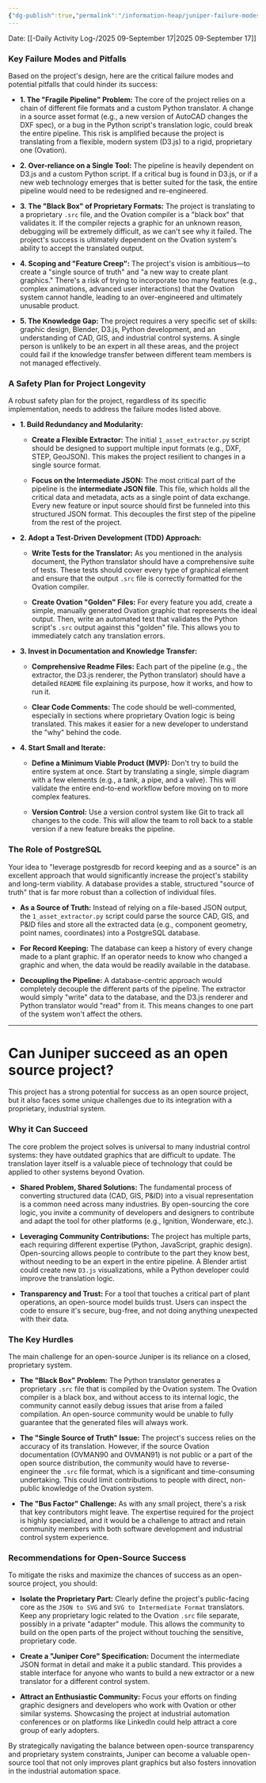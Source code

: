 ```yaml
---
{"dg-publish":true,"permalink":"/information-heap/juniper-failure-modes-and-safety-plan/","noteIcon":"","created":"2025-09-17T09:04:13.809-05:00"}
---
```


Date: [[-Daily Activity Log-/2025 09-September 17\|2025 09-September 17]]

### Key Failure Modes and Pitfalls

Based on the project's design, here are the critical failure modes and potential pitfalls that could hinder its success:

- **1. The "Fragile Pipeline" Problem:** The core of the project relies on a chain of different file formats and a custom Python translator. A change in a source asset format (e.g., a new version of AutoCAD changes the DXF spec), or a bug in the Python script's translation logic, could break the entire pipeline. This risk is amplified because the project is translating from a flexible, modern system (D3.js) to a rigid, proprietary one (Ovation).
    
- **2. Over-reliance on a Single Tool:** The pipeline is heavily dependent on D3.js and a custom Python script. If a critical bug is found in D3.js, or if a new web technology emerges that is better suited for the task, the entire pipeline would need to be redesigned and re-engineered.
    
- **3. The "Black Box" of Proprietary Formats:** The project is translating to a proprietary `.src` file, and the Ovation compiler is a "black box" that validates it. If the compiler rejects a graphic for an unknown reason, debugging will be extremely difficult, as we can't see why it failed. The project's success is ultimately dependent on the Ovation system's ability to accept the translated output.
    
- **4. Scoping and "Feature Creep":** The project's vision is ambitious—to create a "single source of truth" and "a new way to create plant graphics." There's a risk of trying to incorporate too many features (e.g., complex animations, advanced user interactions) that the Ovation system cannot handle, leading to an over-engineered and ultimately unusable product.
    
- **5. The Knowledge Gap:** The project requires a very specific set of skills: graphic design, Blender, D3.js, Python development, and an understanding of CAD, GIS, and industrial control systems. A single person is unlikely to be an expert in all these areas, and the project could fail if the knowledge transfer between different team members is not managed effectively.
    

### A Safety Plan for Project Longevity

A robust safety plan for the project, regardless of its specific implementation, needs to address the failure modes listed above.

- **1. Build Redundancy and Modularity:**
    
    - **Create a Flexible Extractor:** The initial `1_asset_extractor.py` script should be designed to support multiple input formats (e.g., DXF, STEP, GeoJSON). This makes the project resilient to changes in a single source format.
        
    - **Focus on the Intermediate JSON:** The most critical part of the pipeline is the **intermediate JSON file**. This file, which holds all the critical data and metadata, acts as a single point of data exchange. Every new feature or input source should first be funneled into this structured JSON format. This decouples the first step of the pipeline from the rest of the project.
        
- **2. Adopt a Test-Driven Development (TDD) Approach:**
    
    - **Write Tests for the Translator:** As you mentioned in the analysis document, the Python translator should have a comprehensive suite of tests. These tests should cover every type of graphical element and ensure that the output `.src` file is correctly formatted for the Ovation compiler.
        
    - **Create Ovation "Golden" Files:** For every feature you add, create a simple, manually generated Ovation graphic that represents the ideal output. Then, write an automated test that validates the Python script's `.src` output against this "golden" file. This allows you to immediately catch any translation errors.
        
- **3. Invest in Documentation and Knowledge Transfer:**
    
    - **Comprehensive Readme Files:** Each part of the pipeline (e.g., the extractor, the D3.js renderer, the Python translator) should have a detailed `README` file explaining its purpose, how it works, and how to run it.
        
    - **Clear Code Comments:** The code should be well-commented, especially in sections where proprietary Ovation logic is being translated. This makes it easier for a new developer to understand the "why" behind the code.
        
- **4. Start Small and Iterate:**
    
    - **Define a Minimum Viable Product (MVP):** Don't try to build the entire system at once. Start by translating a single, simple diagram with a few elements (e.g., a tank, a pipe, and a valve). This will validate the entire end-to-end workflow before moving on to more complex features.
        
    - **Version Control:** Use a version control system like Git to track all changes to the code. This will allow the team to roll back to a stable version if a new feature breaks the pipeline.
        

### The Role of PostgreSQL

Your idea to "leverage postgresdb for record keeping and as a source" is an excellent approach that would significantly increase the project's stability and long-term viability. A database provides a stable, structured "source of truth" that is far more robust than a collection of individual files.

- **As a Source of Truth:** Instead of relying on a file-based JSON output, the `1_asset_extractor.py` script could parse the source CAD, GIS, and P&ID files and store all the extracted data (e.g., component geometry, point names, coordinates) into a PostgreSQL database.
    
- **For Record Keeping:** The database can keep a history of every change made to a plant graphic. If an operator needs to know who changed a graphic and when, the data would be readily available in the database.
    
- **Decoupling the Pipeline:** A database-centric approach would completely decouple the different parts of the pipeline. The extractor would simply "write" data to the database, and the D3.js renderer and Python translator would "read" from it. This means changes to one part of the system won't affect the others.
---
# Can Juniper succeed as an open source project?
This project has a strong potential for success as an open source project, but it also faces some unique challenges due to its integration with a proprietary, industrial system.

### Why it Can Succeed

The core problem the project solves is universal to many industrial control systems: they have outdated graphics that are difficult to update. The translation layer itself is a valuable piece of technology that could be applied to other systems beyond Ovation.

- **Shared Problem, Shared Solutions:** The fundamental process of converting structured data (CAD, GIS, P&ID) into a visual representation is a common need across many industries. By open-sourcing the core logic, you invite a community of developers and designers to contribute and adapt the tool for other platforms (e.g., Ignition, Wonderware, etc.).
    
- **Leveraging Community Contributions:** The project has multiple parts, each requiring different expertise (Python, JavaScript, graphic design). Open-sourcing allows people to contribute to the part they know best, without needing to be an expert in the entire pipeline. A Blender artist could create new `D3.js` visualizations, while a Python developer could improve the translation logic.
    
- **Transparency and Trust:** For a tool that touches a critical part of plant operations, an open-source model builds trust. Users can inspect the code to ensure it's secure, bug-free, and not doing anything unexpected with their data.
    

### The Key Hurdles

The main challenge for an open-source Juniper is its reliance on a closed, proprietary system.

- **The "Black Box" Problem:** The Python translator generates a proprietary `.src` file that is compiled by the Ovation system. The Ovation compiler is a black box, and without access to its internal logic, the community cannot easily debug issues that arise from a failed compilation. An open-source community would be unable to fully guarantee that the generated files will always work.
    
- **The "Single Source of Truth" Issue:** The project's success relies on the accuracy of its translation. However, if the source Ovation documentation (OVMAN90 and OVMAN91) is not public or a part of the open source distribution, the community would have to reverse-engineer the `.src` file format, which is a significant and time-consuming undertaking. This could limit contributions to people with direct, non-public knowledge of the Ovation system.
    
- **The "Bus Factor" Challenge:** As with any small project, there's a risk that key contributors might leave. The expertise required for the project is highly specialized, and it would be a challenge to attract and retain community members with both software development and industrial control system experience.
    

### Recommendations for Open-Source Success

To mitigate the risks and maximize the chances of success as an open-source project, you should:

- **Isolate the Proprietary Part:** Clearly define the project's public-facing core as the `JSON to SVG` and `SVG to Intermediate Format` translators. Keep any proprietary logic related to the Ovation `.src` file separate, possibly in a private "adapter" module. This allows the community to build on the open parts of the project without touching the sensitive, proprietary code.
    
- **Create a "Juniper Core" Specification:** Document the intermediate JSON format in detail and make it a public standard. This provides a stable interface for anyone who wants to build a new extractor or a new translator for a different control system.
    
- **Attract an Enthusiastic Community:** Focus your efforts on finding graphic designers and developers who work with Ovation or other similar systems. Showcasing the project at industrial automation conferences or on platforms like LinkedIn could help attract a core group of early adopters.
    

By strategically navigating the balance between open-source transparency and proprietary system constraints, Juniper can become a valuable open-source tool that not only improves plant graphics but also fosters innovation in the industrial automation space.